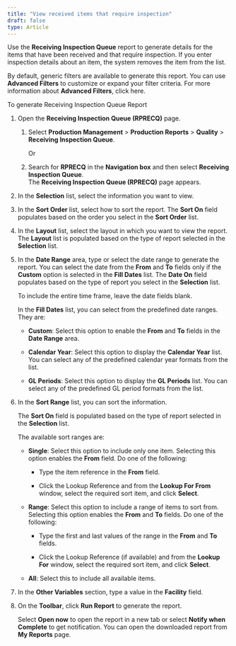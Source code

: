 ```yaml
---
title: "View received items that require inspection"
draft: false
type: Article 
---
```


Use the **Receiving Inspection Queue** report to generate details for the items that have been received and that require inspection. If you enter inspection details about an item, the system removes the item from the list.

By default, generic filters are available to generate this report. You can use **Advanced Filters** to customize or expand your filter criteria. For more information about **Advanced Filters**, click here.

To generate Receiving Inspection Queue Report

1.  Open the **Receiving Inspection Queue (RPRECQ)** page.

    1. Select **Production Management** > **Production Reports** > **Quality** > **Receiving Inspection Queue**.

        Or

    1.  Search for **RPRECQ** in the **Navigation box** and then select **Receiving Inspection Queue**. <br>The **Receiving Inspection Queue (RPRECQ)** page appears.

2.  In the **Selection** list, select the information you want to view.
3.  In the **Sort Order** list, select how to sort the report.
The **Sort On** field populates based on the order you select in the **Sort Order** list.

4.  In the **Layout** list, select the layout in which you want to view the report.
The **Layout** list is populated based on the type of report selected in the **Selection** list.

5.  In the **Date Range** area, type or select the date range to generate the report. You can select the date from the **From** and **To** fields only if the **Custom** option is selected in the **Fill Dates** list.
The **Date On** field populates based on the type of report you select in the **Selection** list.

    To include the entire time frame, leave the date fields blank.

    In the **Fill Dates** list, you can select from the predefined date ranges. They are:

    - **Custom**: Select this option to enable the **From** and **To** fields in the
**Date Range** area.

    - **Calendar Year**: Select this option to display the **Calendar Year** list. You can select any of the predefined calendar year formats from the list.

    - **GL Periods**: Select this option to display the **GL Periods** list. You can select any of the predefined GL period formats from the list.

1.  In the **Sort Range** list, you can sort the information.

    The **Sort On** field is populated based on the type of report selected in the **Selection** list.

    The available sort ranges are:

    - **Single**: Select this option to include only one item. Selecting this option enables the **From** field. Do one of the following:

        - Type the item reference in the **From** field.

        - Click the Lookup Reference and from the **Lookup For From** window, select the required sort item, and click **Select**.

    - **Range**: Select this option to include a range of items to sort from. Selecting this option enables the **From** and **To** fields. Do one of the following:

        - Type the first and last values of the range in the **From** and **To** fields.

        - Click the Lookup Reference (if available) and from the **Lookup For** window, select the required sort item, and click **Select**.

    - **All**: Select this to include all available items.

1.  In the **Other Variables** section, type a value in the **Facility** field.
2.  On the **Toolbar**, click **Run Report** to generate the report.

    Select **Open now** to open the report in a new tab or select **Notify when Complete** to get notification. You can open the downloaded report from **My Reports** page.